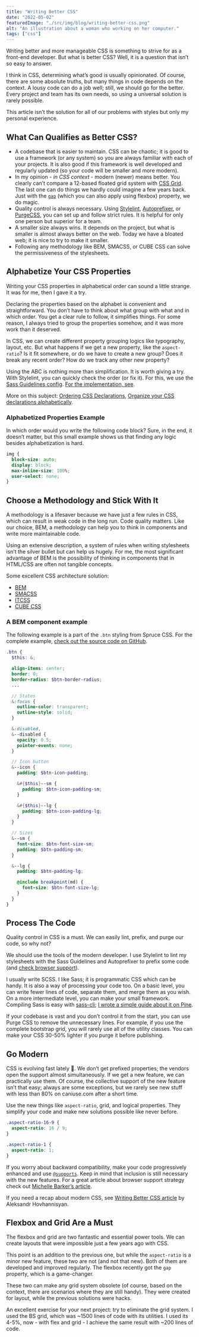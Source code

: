 ```yaml
---
title: "Writing Better CSS"
date: "2022-05-02"
featuredImage: "./src/img/blog/writing-better-css.png"
alt: "An illustration about a woman who working on her computer."
tags: ["css"]
---
```


<p class="lead">Writing better and more manageable CSS is something to strive for as a front-end developer. But what is better CSS? Well, it is a question that isn’t so easy to answer.</p>

I think in CSS, determining what’s good is usually opinionated. Of course, there are some absolute truths, but many things in code depends on the context. A lousy code can do a job well; still, we should go for the better. Every project and team has its own needs, so using a universal solution is rarely possible.

<Notification type="info">This article isn’t the solution for all of our problems with styles but only my personal experience.</Notification>

## What Can Qualifies as Better CSS?

- A codebase that is easier to maintain. CSS can be chaotic; it is good to use a framework (or any system) so you are always familiar with each of your projects. It is also good if this framework is well developed and regularly updated (so your code will be smaller and more modern).
- In my opinion - *in CSS context* - modern (newer) means better. You clearly can’t compare a 12-based floated grid system with [CSS Grid](https://developer.mozilla.org/en-US/docs/Web/CSS/CSS_Grid_Layout). The last one can do things we hardly could imagine a few years back. Just with the <code>[gap](https://developer.mozilla.org/en-US/docs/Web/CSS/gap)</code> (which you can also apply using flexbox) property, we do magic.
- Quality control is always necessary. Using [Stylelint](https://stylelint.io/), [Autoprefixer](https://autoprefixer.github.io/), or [PurgeCSS](https://purgecss.com/), you can set up and follow strict rules. It is helpful for only one person but superior for a team.
- A smaller size always wins. It depends on the project, but what is smaller is almost always better on the web. Today we have a bloated web; it is nice to try to make it smaller.
- Following any methodology like BEM, SMACSS, or CUBE CSS can solve the permissiveness of the stylesheets.

## Alphabetize Your CSS Properties

Writing your CSS properties in alphabetical order can sound a little strange. It was for me, then I gave it a try.

Declaring the properties based on the alphabet is convenient and straightforward. You don’t have to think about what group with what and in which order. You get a clear rule to follow, it simplifies things. For some reason, I always tried to group the properties somehow, and it was more work than it deserved.

In CSS, we can create different property grouping logics like typography, layout, etc. But what happens if we get a new property, like the `aspect-ratio`? Is it fit somewhere, or do we have to create a new group? Does it break any recent order? How do we track any other new property?

Using the ABC is nothing more than simplification. It is worth giving a try. With Stylelint, you can quickly check the order (or fix it). For this, we use the [Sass Guidelines config](https://www.npmjs.com/package/stylelint-config-sass-guidelines). [For the implementation, see](https://github.com/conedevelopment/sprucecss/blob/main/.stylelintrc.json).

<Notification type="info">More on this subject: <a href="https://blog.jim-nielsen.com/2022/ordering-css-delcarations/">Ordering CSS Declarations</a>, <a href="https://ericwbailey.design/writing/organize-your-css-declarations-alphabetically/">Organize your CSS declarations alphabetically</a>.</Notification>

### Alphabetized Properties Example

In which order would you write the following code block? Sure, in the end, it doesn’t matter, but this small example shows us that finding any logic besides alphabetization is hard.

```scss
img {
  block-size: auto;
  display: block;
  max-inline-size: 100%;
  user-select: none;
}
```

## Choose a Methodology and Stick With It

A methodology is a lifesaver because we have just a few rules in CSS, which can result in weak code in the long run. Code quality matters. Like our choice, BEM, a methodology can help you to think in components and write more maintainable code.

Using an extensive description, a system of rules when writing stylesheets isn’t the silver bullet but can help us hugely. For me, the most significant advantage of BEM is the possibility of thinking in components that in HTML/CSS are often not tangible concepts.

Some excellent CSS architecture solution:
- [BEM](http://smacss.com/)
- [SMACSS](http://smacss.com/)
- [ITCSS](https://www.xfive.co/blog/itcss-scalable-maintainable-css-architecture/)
- [CUBE CSS](https://cube.fyi/)

### A BEM component example

The following example is a part of the `.btn` styling from Spruce CSS. For the complete example, [check out the source code on GitHub](https://github.com/conedevelopment/sprucecss/blob/main/scss/form/_button.scss).

```scss
.btn {
  $this: &;

  align-items: center;
  border: 0;
  border-radius: $btn-border-radius;
  ...

  // States
  &:focus {
    outline-color: transparent;
    outline-style: solid;
  }

  &:disabled,
  &--disabled {
    opacity: 0.5;
    pointer-events: none;
  }

  // Icon button
  &--icon {
    padding: $btn-icon-padding;

    &#{$this}--sm {
      padding: $btn-icon-padding-sm;
    }

    &#{$this}--lg {
      padding: $btn-icon-padding-lg;
    }
  }

  // Sizes
  &--sm {
    font-size: $btn-font-size-sm;
    padding: $btn-padding-sm;
  }

  &--lg {
    padding: $btn-padding-lg;

    @include breakpoint(md) {
      font-size: $btn-font-size-lg;
    }
  }
}
```

## Process The Code

Quality control in CSS is a must. We can easily lint, prefix, and purge our code, so why not?

We should use the tools of the modern developer. I use Stylelint to lint my stylesheets with the Sass Guidelines and Autoprefixer to prefix some code (and [check browser support](https://github.com/browserslist/browserslist#best-practices)).

I usually write SCSS. I like Sass; it is programmatic CSS which can be handy. It is also a way of processing your code too. On a basic level, you can write fewer lines of code, separate them, and merge them as you wish. On a more intermediate level, you can make your small framework. Compiling Sass is easy with [sass-cli](https://sass-lang.com/documentation/cli/dart-sass); [I wrote a simple guide about it on Pine](https://pineco.de/the-simplest-sass-compile-setup/).

If your codebase is vast and you don’t control it from the start, you can use Purge CSS to remove the unnecessary lines. For example, if you use the complete bootstrap grid, you will rarely use all of the utility classes. You can make your CSS 30-50% lighter if you purge it before publishing.

## Go Modern

CSS is evolving fast lately 🥳. We don’t get prefixed properties; the vendors open the support almost simultaneously. If we get a new feature, we can practically use them. Of course, the collective support of the new feature isn’t that easy; always are some exceptions, but we rarely see new stuff with less than 80% on caniuse.com after a short time.

Use the new things like `aspect-ratio`, grid, and logical properties. They simplify your code and make new solutions possible like never before.

```scss
.aspect-ratio-16-9 {
  aspect-ratio: 16 / 9;
}

.aspect-ratio-1 {
  aspect-ratio: 1;
}
```

If you worry about backward compatibility, make your code progressively enhanced and use <code>[@supports](https://developer.mozilla.org/en-US/docs/Web/CSS/@supports)</code>. Keep in mind that inclusion is still necessary with the new features. For a great article about browser support strategy check out [Michelle Barker’s article](https://css-irl.info/my-browser-support-strategy/).

If you need a recap about modern CSS, see [Writing Better CSS article](https://www.aleksandrhovhannisyan.com/blog/writing-better-css/) by Aleksandr Hovhannisyan.

## Flexbox and Grid Are a Must

The flexbox and grid are two fantastic and essential power tools. We can create layouts that were impossible just a few years ago with CSS.

This point is an addition to the previous one, but while the `aspect-ratio` is a minor new feature, these two are not (and not that new). Both of them are developed and improved regularly. The flexbox recently got the `gap` property, which is a game-changer.

These two can make any grid system obsolete (of course, based on the context, there are scenarios where they are still handy). They were created for layout, while the previous solutions were hacks.

<Notification type="info">An excellent exercise for your next project: try to eliminate the grid system. I used the BS grid, which was ~1500 lines of code with its utilities. I used its 4-5%, now - with flex and grid - I achieve the same result with ~200 lines of code.</Notification>
